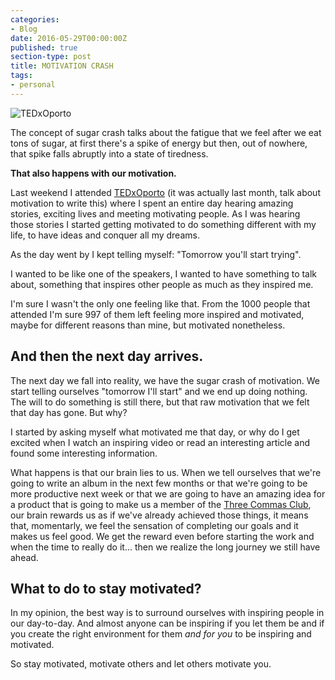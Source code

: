 ```yaml
---
categories:
- Blog
date: 2016-05-29T00:00:00Z
published: true
section-type: post
title: MOTIVATION CRASH 
tags:
- personal
---
```


![TEDxOporto](https://lh3.googleusercontent.com/1M3m5bJX_cKveN1QPHEWJ8pDwkJQGr18LpOGrBDLtYb6nsVgRHzxAL1-a_gC0zrpOtQf4LAYy1g8qGFMdIJLXK9JfcJEJ3ywaUoBiexUGAR_C9ta7000GgO2Sslw3ETWyQdFPFzm1exT41T34UBCFmCNfHsXRwPhiiqxOjauM3JRehLoPYCT240EFIuExl0pCo7hZHItjZ4ox_9_1gTSrUMaXdpDZvxS93OGbNawJ6TBgHpi6P_ui5b8eIguOUMokL8Z9lKKxYXyyKT0iszNzGlnNSxLMBxcUaAnGeKLQ4lZZNZKLZ-zR1nuhrEZ_vLmFrKU354XYlHlYAL0UTklF8qpfT_hR0IW6qOGwN82XE6aVXgx_NKHPFrxHR058FyVeGGtYVBR81trfG4AirTt5OW3S1ZeLFmNSAiVAPU8O_5bY_IPQXSJXTTajua2gRh8FAD2z2bENQ6OwwyenAnz4frnHvQsluUJJzsKflFK6TbdgY0U0I9pQF8z3_pRpYZ2yE2tSoiaBPwou8EFm7XA4esRBA_m_BDZOZvRZLxulbift46ttLv0p8hTXZfD-rnQGv2a_5aAl4myKzSOKZ2ptXKYv8Hsz1kp=w1177-h662-no)

The concept of sugar crash talks about the fatigue that we feel after we eat tons of sugar, at first there's a spike of energy but then, out of nowhere, that spike falls abruptly into a state of tiredness.

**That also happens with our motivation.**

Last weekend I attended [TEDxOporto](tedxoporto.com/2016/ "TEDxOporto Website") (it was actually last month, talk about motivation to write this) where I spent an entire day hearing amazing stories, exciting lives and meeting motivating people.
As I was hearing those stories I started getting motivated to do something different with my life, to have ideas and conquer all my dreams.

As the day went by I kept telling myself: "Tomorrow you'll start trying".

I wanted to be like one of the speakers, I wanted to have something to talk about, something that inspires other people as much as they inspired me.

I'm sure I wasn't the only one feeling like that. From the 1000 people that attended I'm sure 997 of them left feeling more inspired and motivated, maybe for different reasons than mine, but motivated nonetheless.

## And then the next day arrives.

The next day we fall into reality, we have the sugar crash of motivation. We start telling ourselves "tomorrow I'll start" and we end up doing nothing. The will to do something is still there, but that raw motivation that we felt that day has gone. But why?

I started by asking myself what motivated me that day, or why do I get excited when I watch an inspiring video or read an interesting article and found some interesting information.

What happens is that our brain lies to us. When we tell ourselves that we're going to write an album in the next few months or that we're going to be more productive next week or that we are going to have an amazing idea for a product that is going to make us a member of the [Three Commas Club](http://svdictionary.com/words/three-commas-club), our brain rewards us as if we've already achieved those things, it means that, momentarly, we feel the sensation of completing our goals and it makes us feel good. We get the reward even before starting the work and when the time to really do it... then we realize the long journey we still have ahead.

## What to do to stay motivated?

In my opinion, the best way is to surround ourselves with inspiring people in our day-to-day. And almost anyone can be inspiring if you let them be and if you create the right environment for them _and for you_ to be inspiring and motivated. 

So stay motivated, motivate others and let others motivate you.
